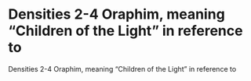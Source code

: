 # Densities 2-4 Oraphim, meaning “Children of the Light” in reference to

Densities 2-4 Oraphim, meaning “Children of the Light” in reference to